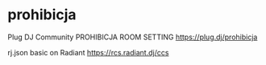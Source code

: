 # prohibicja
Plug DJ Community PROHIBICJA ROOM SETTING
https://plug.dj/prohibicja

rj.json basic on Radiant https://rcs.radiant.dj/ccs
